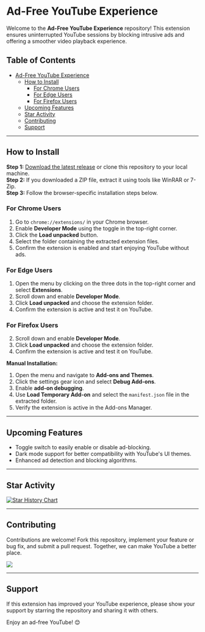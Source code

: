 # Ad-Free YouTube Experience

Welcome to the **Ad-Free YouTube Experience** repository! This extension ensures uninterrupted YouTube sessions by blocking intrusive ads and offering a smoother video playback experience.

## Table of Contents

- [Ad-Free YouTube Experience](#ad-free-youtube-experience)
  - [How to Install](#how-to-install)
    - [For Chrome Users](#for-chrome-users)
    - [For Edge Users](#for-edge-users)
    - [For Firefox Users](#for-firefox-users)
  - [Upcoming Features](#upcoming-features)
  - [Star Activity](#star-activity)
  - [Contributing](#contributing)
  - [Support](#support)

---

## How to Install

**Step 1:** [Download the latest release](https://github.com/example/AdFreeYouTube/releases) or clone this repository to your local machine.  
**Step 2:** If you downloaded a ZIP file, extract it using tools like WinRAR or 7-Zip.  
**Step 3:** Follow the browser-specific installation steps below.

### For Chrome Users

1. Go to `chrome://extensions/` in your Chrome browser.  
2. Enable **Developer Mode** using the toggle in the top-right corner.  
3. Click the **Load unpacked** button.  
4. Select the folder containing the extracted extension files.  
5. Confirm the extension is enabled and start enjoying YouTube without ads.

### For Edge Users

1. Open the menu by clicking on the three dots in the top-right corner and select **Extensions**.  
2. Scroll down and enable **Developer Mode**.  
3. Click **Load unpacked** and choose the extension folder.  
4. Confirm the extension is active and test it on YouTube.

### For Firefox Users

2. Scroll down and enable **Developer Mode**.  
3. Click **Load unpacked** and choose the extension folder.  
4. Confirm the extension is active and test it on YouTube.


**Manual Installation:**

1. Open the menu and navigate to **Add-ons and Themes**.  
2. Click the settings gear icon and select **Debug Add-ons**.  
3. Enable **add-on debugging**.  
4. Use **Load Temporary Add-on** and select the `manifest.json` file in the extracted folder.  
5. Verify the extension is active in the Add-ons Manager.

---

## Upcoming Features

- Toggle switch to easily enable or disable ad-blocking.  
- Dark mode support for better compatibility with YouTube's UI themes.  
- Enhanced ad detection and blocking algorithms.

---

## Star Activity

[![Star History Chart](https://api.star-history.com/svg?repos=example/AdFreeYouTube&type=Date)](https://star-history.com/#example/AdFreeYouTube&Date)

---

## Contributing

Contributions are welcome! Fork this repository, implement your feature or bug fix, and submit a pull request. Together, we can make YouTube a better place.  

[![](https://contrib.rocks/image?repo=example/AdFreeYouTube)](https://github.com/example/AdFreeYouTube/graphs/contributors)

---

## Support

If this extension has improved your YouTube experience, please show your support by starring the repository and sharing it with others.


Enjoy an ad-free YouTube! 😊
